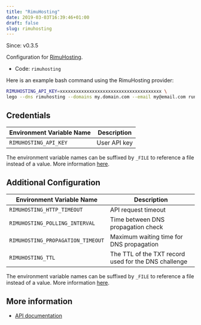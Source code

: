```yaml
---
title: "RimuHosting"
date: 2019-03-03T16:39:46+01:00
draft: false
slug: rimuhosting
---
```


<!-- THIS DOCUMENTATION IS AUTO-GENERATED. PLEASE DO NOT EDIT. -->
<!-- providers/dns/rimuhosting/rimuhosting.toml -->
<!-- THIS DOCUMENTATION IS AUTO-GENERATED. PLEASE DO NOT EDIT. -->

Since: v0.3.5

Configuration for [RimuHosting](https://rimuhosting.com).


<!--more-->

- Code: `rimuhosting`

Here is an example bash command using the RimuHosting provider:

```bash
RIMUHOSTING_API_KEY=xxxxxxxxxxxxxxxxxxxxxxxxxxxxxxxxxxxxxx \
lego --dns rimuhosting --domains my.domain.com --email my@email.com run
```




## Credentials

| Environment Variable Name | Description |
|-----------------------|-------------|
| `RIMUHOSTING_API_KEY` | User API key |

The environment variable names can be suffixed by `_FILE` to reference a file instead of a value.
More information [here](/lego/dns/#configuration-and-credentials).


## Additional Configuration

| Environment Variable Name | Description |
|--------------------------------|-------------|
| `RIMUHOSTING_HTTP_TIMEOUT` | API request timeout |
| `RIMUHOSTING_POLLING_INTERVAL` | Time between DNS propagation check |
| `RIMUHOSTING_PROPAGATION_TIMEOUT` | Maximum waiting time for DNS propagation |
| `RIMUHOSTING_TTL` | The TTL of the TXT record used for the DNS challenge |

The environment variable names can be suffixed by `_FILE` to reference a file instead of a value.
More information [here](/lego/dns/#configuration-and-credentials).




## More information

- [API documentation](https://rimuhosting.com/dns/dyndns.jsp)

<!-- THIS DOCUMENTATION IS AUTO-GENERATED. PLEASE DO NOT EDIT. -->
<!-- providers/dns/rimuhosting/rimuhosting.toml -->
<!-- THIS DOCUMENTATION IS AUTO-GENERATED. PLEASE DO NOT EDIT. -->
